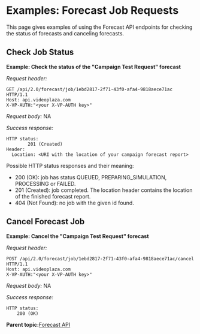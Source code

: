 # Examples: Forecast Job Requests

This page gives examples of using the Forecast API endpoints for checking the status of forecasts and canceling forecasts.

## Check Job Status

**Example: Check the status of the "Campaign Test Request" forecast**

*Request header:*

```
GET /api/2.0/forecast/job/1ebd2817-2f71-43f0-afa4-9818aece71ac HTTP/1.1
Host: api.videoplaza.com
X-VP-AUTH:"<your X-VP-AUTH key>"
```

*Request body:* NA

*Success response:*

```
HTTP status:
        201 (Created)  
Header:
  Location: <URI with the location of your campaign forecast report>
```

Possible HTTP status responses and their meaning:

-   200 \(OK\): job has status QUEUED, PREPARING\_SIMULATION, PROCESSING or FAILED.
-   201 \(Created\): job completed. The location header contains the location of the finished forecast report.
-   404 \(Not Found\): no job with the given id found.

## Cancel Forecast Job

**Example: Cancel the "Campaign Test Request" forecast**

*Request header:*

```
POST /api/2.0/forecast/job/1ebd2817-2f71-43f0-afa4-9818aece71ac/cancel HTTP/1.1
Host: api.videoplaza.com
X-VP-AUTH:"<your X-VP-AUTH key>"
```

*Request body:* NA

*Success response:*

```
HTTP status:
    200 (OK)
```

**Parent topic:**[Forecast API](../../../oadtech/ad_serving/dg/rest_forecast_api.md)

